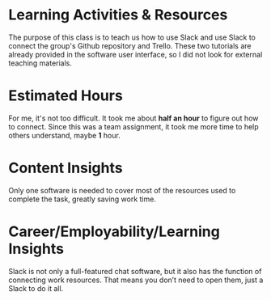 # Learning Activities & Resources
The purpose of this class is to teach us how to use Slack and use Slack to connect the group's Github repository and Trello.
These two tutorials are already provided in the software user interface, so I did not look for external teaching materials.

# Estimated Hours
For me, it's not too difficult. It took me about **half an hour** to figure out how to connect. 
Since this was a team assignment, it took me more time to help others understand, maybe **1** hour.

# Content Insights
Only one software is needed to cover most of the resources used to complete the task, greatly saving work time.

# Career/Employability/Learning Insights
Slack is not only a full-featured chat software, but it also has the function of connecting work resources.
That means you don’t need to open them, just a Slack to do it all.
